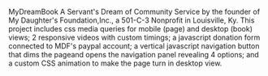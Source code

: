 MyDreamBook
A Servant's Dream of Community Service by the founder of My Daughter's Foundation,Inc., a 501-C-3 Nonprofit in Louisville, Ky. This project includes css media queries for mobile (page) and desktop (book) views;  2 responsive videos with custom timings; a javascript donation form connected to MDF's paypal account; a vertical javascript navigation button that dims the pageand opens the navigation panel revealing 4 options; and a custom CSS animation to make the page turn in desktop view. 
